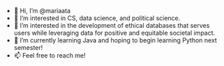 - 👋 Hi, I’m @mariaata
- 👀 I’m interested in CS, data science, and political science.
- 💞️ I’m interested in the development of ethical databases that serves users while leveraging data for positive and equitable societal impact.
- 🌱 I’m currently learning Java and hoping to begin learning Python next semester!
- 📫 Feel free to reach me!

<!---
mariaata/mariaata is a ✨ special ✨ repository because its `README.md` (this file) appears on your GitHub profile.
You can click the Preview link to take a look at your changes.
--->
